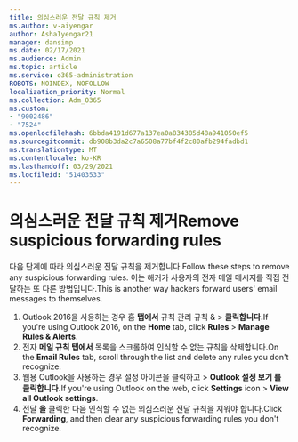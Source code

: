 ```yaml
---
title: 의심스러운 전달 규칙 제거
ms.author: v-aiyengar
author: AshaIyengar21
manager: dansimp
ms.date: 02/17/2021
ms.audience: Admin
ms.topic: article
ms.service: o365-administration
ROBOTS: NOINDEX, NOFOLLOW
localization_priority: Normal
ms.collection: Adm_O365
ms.custom:
- "9002486"
- "7524"
ms.openlocfilehash: 6bbda4191d677a137ea0a834385d48a941050ef5
ms.sourcegitcommit: db908b3da2c7a6508a77bf4f2c80afb294fadbd1
ms.translationtype: MT
ms.contentlocale: ko-KR
ms.lasthandoff: 03/29/2021
ms.locfileid: "51403533"
---
```

# <a name="remove-suspicious-forwarding-rules"></a><span data-ttu-id="9cbf1-102">의심스러운 전달 규칙 제거</span><span class="sxs-lookup"><span data-stu-id="9cbf1-102">Remove suspicious forwarding rules</span></span>

<span data-ttu-id="9cbf1-103">다음 단계에 따라 의심스러운 전달 규칙을 제거합니다.</span><span class="sxs-lookup"><span data-stu-id="9cbf1-103">Follow these steps to remove any suspicious forwarding rules.</span></span> <span data-ttu-id="9cbf1-104">이는 해커가 사용자의 전자 메일 메시지를 직접 전달하는 또 다른 방법입니다.</span><span class="sxs-lookup"><span data-stu-id="9cbf1-104">This is another way hackers forward users' email messages to themselves.</span></span>

1. <span data-ttu-id="9cbf1-105">Outlook 2016을 사용하는 경우 홈 **탭에서** 규칙 관리 규칙 &   >  **클릭합니다.**</span><span class="sxs-lookup"><span data-stu-id="9cbf1-105">If you're using Outlook 2016, on the **Home** tab, click **Rules** > **Manage Rules & Alerts**.</span></span> 
1. <span data-ttu-id="9cbf1-106">전자 **메일 규칙 탭에서** 목록을 스크롤하여 인식할 수 없는 규칙을 삭제합니다.</span><span class="sxs-lookup"><span data-stu-id="9cbf1-106">On the **Email Rules** tab, scroll through the list and delete any rules you don't recognize.</span></span>
1. <span data-ttu-id="9cbf1-107">웹용 Outlook을 사용하는 경우 설정  아이콘을 클릭하고 > **Outlook 설정 보기 를 클릭합니다.**</span><span class="sxs-lookup"><span data-stu-id="9cbf1-107">If you're using Outlook on the web, click **Settings** icon > **View all Outlook settings**.</span></span>
1. <span data-ttu-id="9cbf1-108">전달 **을** 클릭한 다음 인식할 수 없는 의심스러운 전달 규칙을 지워야 합니다.</span><span class="sxs-lookup"><span data-stu-id="9cbf1-108">Click **Forwarding**, and then clear any suspicious forwarding rules you don't recognize.</span></span>
